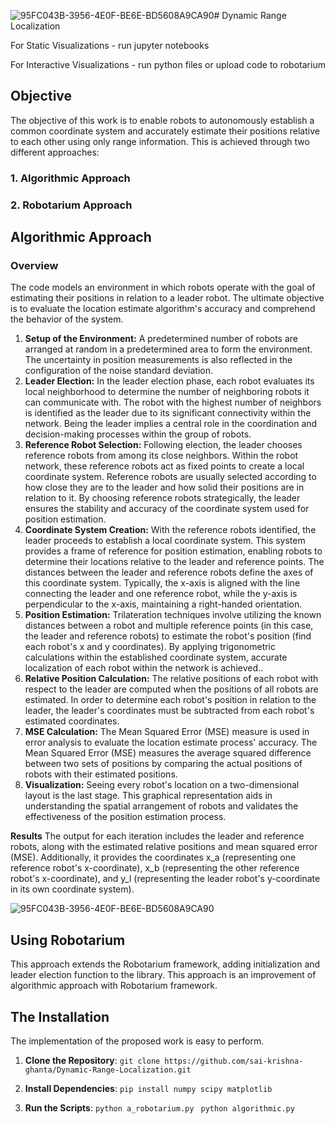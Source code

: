 ![95FC043B-3956-4E0F-BE6E-BD5608A9CA90](https://github.com/sai-krishna-ghanta/Dynamic-Range-Localization/assets/84200397/648a70a6-1ec9-44b0-815e-04cd47b91747)# Dynamic Range Localization

For Static Visualizations - run jupyter notebooks


For Interactive Visualizations - run python files or upload code to robotarium


## Objective
The objective of this work is to enable robots to autonomously establish a common coordinate system and accurately estimate their positions relative to each other using only range information. This is achieved through two different approaches:

### 1. **Algorithmic Approach**
### 2. **Robotarium Approach**

## Algorithmic Approach

### Overview
The code models an environment in which robots operate with the goal of estimating their positions in relation to a leader robot. The ultimate objective is to evaluate the location estimate algorithm's accuracy and comprehend the behavior of the system.

 1. **Setup of the Environment:** A predetermined number of robots are arranged at random in a predetermined area to form the environment. The uncertainty in position measurements is also reflected in the configuration of the noise standard deviation.
 2. **Leader Election:** In the leader election phase, each robot evaluates its local neighborhood to determine the number of neighboring robots it can communicate with. The robot with the highest number of neighbors is identified as the leader due to its significant connectivity within the network. Being the leader implies a central role in the coordination and decision-making processes within the group of robots.
 3. **Reference Robot Selection:** Following election, the leader chooses reference robots from among its close neighbors. Within the robot network, these reference robots act as fixed points to create a local coordinate system.  Reference robots are usually selected according to how close they are to the leader and how solid their positions are in relation to it. By choosing reference robots strategically, the leader ensures the stability and accuracy of the coordinate system used for position estimation.
 4. **Coordinate System Creation:** With the reference robots identified, the leader proceeds to establish a local coordinate system. This system provides a frame of reference for position estimation, enabling robots to determine their locations relative to the leader and reference points. The distances between the leader and reference robots define the axes of this coordinate system. Typically, the x-axis is aligned with the line connecting the leader and one reference robot, while the y-axis is perpendicular to the x-axis, maintaining a right-handed orientation.
 5. **Position Estimation:** Trilateration techniques involve utilizing the known distances between a robot and multiple reference points (in this case, the leader and reference robots) to estimate the robot's position (find each robot's x and y coordinates). By applying trigonometric calculations within the established coordinate system, accurate localization of each robot within the network is achieved..
 6. **Relative Position Calculation:** The relative positions of each robot with respect to the leader are computed when the positions of all robots are estimated. In order to determine each robot's position in relation to the leader, the leader's coordinates must be subtracted from each robot's estimated coordinates.
 7. **MSE Calculation:** The Mean Squared Error (MSE) measure is used in error analysis to evaluate the location estimate process' accuracy. The Mean Squared Error (MSE) measures the average squared difference between two sets of positions by comparing the actual positions of robots with their estimated positions.
 8. **Visualization:** Seeing every robot's location on a two-dimensional layout is the last stage. This graphical representation aids in understanding the spatial arrangement of robots and validates the effectiveness of the position estimation process.

**Results**
The output for each iteration includes the leader and reference robots, along with the estimated relative positions and mean squared error (MSE). Additionally, it provides the coordinates x_a (representing one reference robot's x-coordinate), x_b (representing the other reference robot's x-coordinate), and y_l (representing the leader robot's y-coordinate in its own coordinate system). 

![95FC043B-3956-4E0F-BE6E-BD5608A9CA90](https://github.com/sai-krishna-ghanta/Dynamic-Range-Localization/assets/84200397/2d2b22b3-25ac-4b86-b9ae-e13afa94ac90)

## Using Robotarium
This approach extends the Robotarium framework, adding initialization and leader election function to the library. This approach is an improvement of algorithmic approach with Robotarium framework. 

## The Installation
The implementation of the proposed work is easy to perform. 

1. **Clone the Repository**:
```git clone https://github.com/sai-krishna-ghanta/Dynamic-Range-Localization.git```

2. **Install Dependencies**:
```pip install numpy scipy matplotlib```

3. **Run the Scripts**:
```python a_robotarium.py ```
```python algorithmic.py```


